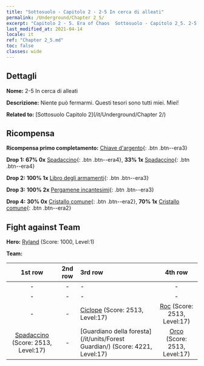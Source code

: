 ```yaml
---
title: "Sottosuolo - Capitolo 2 - 2-5 In cerca di alleati"
permalink: /Underground/Chapter 2_5/
excerpt: "Capitolo 2 - 5. Era of Chaos  Sottosuolo - Capitolo 2_5. 2-5 In cerca di alleati"
last_modified_at: 2021-04-14
locale: it
ref: "Chapter 2_5.md"
toc: false
classes: wide
---
```


## Dettagli

 **Nome:** 2-5 In cerca di alleati

 **Descrizione:** Niente può fermarmi. Questi tesori sono tutti miei. Miei!

 **Related to:** [Sottosuolo Capitolo 2](/it/Underground/Chapter 2/)

## Ricompensa

 **Ricompensa primo completamento:** [Chiave d'argento](/it/Items/con_693/){: .btn .btn--era3}

 **Drop 1:** **67% 0x** [Spadaccino](/it/Items/unt_193/){: .btn .btn--era4}, **33% 1x** [Spadaccino](/it/Items/unt_193/){: .btn .btn--era4}

 **Drop 2:** **100% 1x** [Libro degli armamenti](/it/Items/mat_18/){: .btn .btn--era3}

 **Drop 3:** **100% 2x** [Pergamene incantesimi](/it/Items/con_694/){: .btn .btn--era3}

 **Drop 4:** **30% 0x** [Cristallo comune](/it/Items/mat_11/){: .btn .btn--era2}, **70% 1x** [Cristallo comune](/it/Items/mat_11/){: .btn .btn--era2}


## Fight against Team
 **Hero:** [Ryland](/it/heroes/Ryland/) (Score: 1000, Level:1)

 **Team:**


  | 1st row | 2nd row | 3rd row | 4th row |
  |:----:|:----:|:----|:----:|
  | - | - | - | - |
  | - | - | - | - |
  | - | - | [Ciclope](/it/units/Cyclops/) (Score: 2513, Level:17)  | [Roc](/it/units/Roc/) (Score: 2513, Level:17)  |
  | [Spadaccino](/it/units/Swordsman/) (Score: 2513, Level:17)  | - | [Guardiano della foresta](/it/units/Forest Guardian/) (Score: 4221, Level:17)  | [Orco](/it/units/Orc/) (Score: 2513, Level:17)  |


